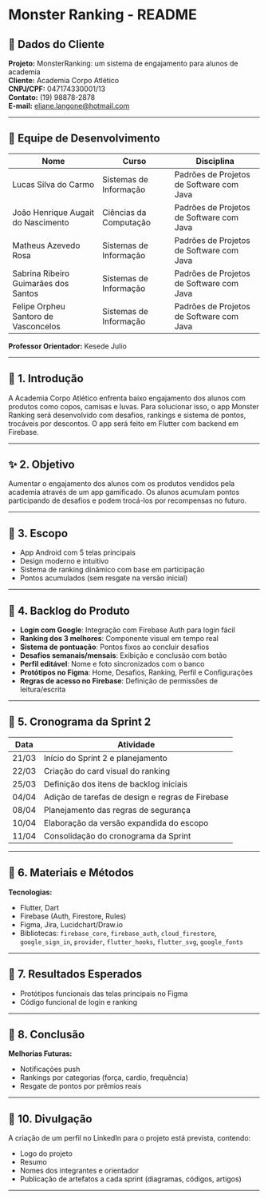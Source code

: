 # Monster Ranking - README

## 📄 Dados do Cliente
**Projeto:** MonsterRanking: um sistema de engajamento para alunos de academia  
**Cliente:** Academia Corpo Atlético  
**CNPJ/CPF:** 047174330001/13  
**Contato:** (19) 98878-2878  
**E-mail:** eliane.langone@hotmail.com

---

## 👥 Equipe de Desenvolvimento
| Nome                             | Curso                   | Disciplina                                 |
|----------------------------------|--------------------------|---------------------------------------------|
| Lucas Silva do Carmo             | Sistemas de Informação | Padrões de Projetos de Software com Java    |
| João Henrique Augait do Nascimento | Ciências da Computação | Padrões de Projetos de Software com Java    |
| Matheus Azevedo Rosa            | Sistemas de Informação | Padrões de Projetos de Software com Java    |
| Sabrina Ribeiro Guimarães dos Santos | Sistemas de Informação | Padrões de Projetos de Software com Java    |
| Felipe Orpheu Santoro de Vasconcelos | Sistemas de Informação | Padrões de Projetos de Software com Java    |

**Professor Orientador:** Kesede Julio

---

## 📅 1. Introdução
A Academia Corpo Atlético enfrenta baixo engajamento dos alunos com produtos como copos, camisas e luvas. Para solucionar isso, o app Monster Ranking será desenvolvido com desafios, rankings e sistema de pontos, trocáveis por descontos. O app será feito em Flutter com backend em Firebase.

---

## ✨ 2. Objetivo
Aumentar o engajamento dos alunos com os produtos vendidos pela academia através de um app gamificado. Os alunos acumulam pontos participando de desafios e podem trocá-los por recompensas no futuro.

---

## 🔄 3. Escopo
- App Android com 5 telas principais
- Design moderno e intuitivo
- Sistema de ranking dinâmico com base em participação
- Pontos acumulados (sem resgate na versão inicial)

---

## 📆 4. Backlog do Produto
- **Login com Google**: Integração com Firebase Auth para login fácil
- **Ranking dos 3 melhores**: Componente visual em tempo real
- **Sistema de pontuação**: Pontos fixos ao concluir desafios
- **Desafios semanais/mensais**: Exibição e conclusão com botão
- **Perfil editável**: Nome e foto sincronizados com o banco
- **Protótipos no Figma**: Home, Desafios, Ranking, Perfil e Configurações
- **Regras de acesso no Firebase**: Definição de permissões de leitura/escrita

---

## 📅 5. Cronograma da Sprint 2
| Data    | Atividade                                                                 |
|---------|---------------------------------------------------------------------------|
| 21/03   | Início do Sprint 2 e planejamento                                        |
| 22/03   | Criação do card visual do ranking                                        |
| 25/03   | Definição dos itens de backlog iniciais                                 |
| 04/04   | Adição de tarefas de design e regras de Firebase                        |
| 08/04   | Planejamento das regras de segurança                                     |
| 10/04   | Elaboração da versão expandida do escopo                              |
| 11/04   | Consolidação do cronograma da Sprint                                    |

---

## 📓 6. Materiais e Métodos
**Tecnologias:**
- Flutter, Dart
- Firebase (Auth, Firestore, Rules)
- Figma, Jira, Lucidchart/Draw.io
- Bibliotecas: `firebase_core`, `firebase_auth`, `cloud_firestore`, `google_sign_in`, `provider`, `flutter_hooks`, `flutter_svg`, `google_fonts`

---

## 🔄 7. Resultados Esperados
- Protótipos funcionais das telas principais no Figma
- Código funcional de login e ranking

---

## 📄 8. Conclusão
**Melhorias Futuras:**
- Notificações push
- Rankings por categorias (força, cardio, frequência)
- Resgate de pontos por prêmios reais

---

## 🚀 10. Divulgação
A criação de um perfil no LinkedIn para o projeto está prevista, contendo:
- Logo do projeto
- Resumo
- Nomes dos integrantes e orientador
- Publicação de artefatos a cada sprint (diagramas, códigos, artigos)

---


